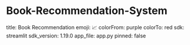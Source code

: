 # Book-Recommendation-System

title: Book Recommendation
emoji: 📈
colorFrom: purple
colorTo: red
sdk: streamlit
sdk_version: 1.19.0
app_file: app.py
pinned: false
